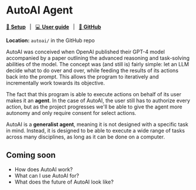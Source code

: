 # AutoAI Agent

[🔧 **Setup**](setup/index.md)
&ensp;|&ensp;
[💻 **User guide**](./usage.md)
&ensp;|&ensp;
[🐙 **GitHub**](https://github.com/RixyAI/AutoAI/tree/master/autoai)

**Location:** `autoai/` in the GitHub repo

AutoAI was conceived when OpenAI published their GPT-4 model accompanied by a paper
outlining the advanced reasoning and task-solving abilities of the model. The concept
was (and still is) fairly simple: let an LLM decide what to do over and over, while
feeding the results of its actions back into the prompt. This allows the program to
iteratively and incrementally work towards its objective.

The fact that this program is able to execute actions on behalf of its user makes
it an **agent**. In the case of AutoAI, the user still has to authorize every action,
but as the project progresses we'll be able to give the agent more autonomy and only
require consent for select actions.

AutoAI is a **generalist agent**, meaning it is not designed with a specific task in
mind. Instead, it is designed to be able to execute a wide range of tasks across many
disciplines, as long as it can be done on a computer.

## Coming soon
* How does AutoAI work?
* What can I use AutoAI for?
* What does the future of AutoAI look like?
